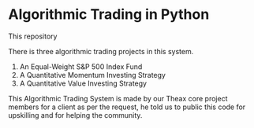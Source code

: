 # Algorithmic Trading in Python

This repository


 There is three algorithmic trading projects in this system.

1. An Equal-Weight S&P 500 Index Fund
2. A Quantitative Momentum Investing Strategy
3. A Quantitative Value Investing Strategy

This Algorithmic Trading System is made by our Theax core project members for a client as per the request, he told us to public this code for upskilling and for helping the community. 